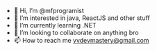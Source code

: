 - 👋 Hi, I’m @mfprogramist
- 👀 I’m interested in java, ReactJS and other stuff
- 🌱 I’m currently learning .NET
- 💞️ I’m looking to collaborate on anything bro
- 📫 How to reach me vvdevmastery@gmail.com
